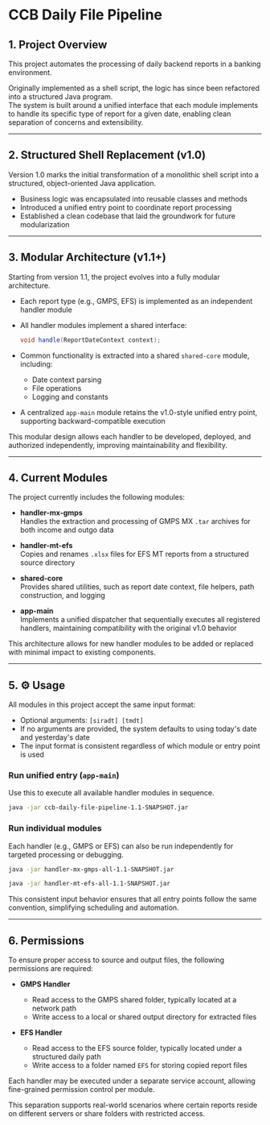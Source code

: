 # CCB Daily File Pipeline

## 1. Project Overview

This project automates the processing of daily backend reports in a banking environment.

Originally implemented as a shell script, the logic has since been refactored into a structured Java program.  
The system is built around a unified interface that each module implements to handle its specific type of report for a given date, enabling clean separation of concerns and extensibility.

---

## 2. Structured Shell Replacement (v1.0)

Version 1.0 marks the initial transformation of a monolithic shell script into a structured, object-oriented Java application.

- Business logic was encapsulated into reusable classes and methods
- Introduced a unified entry point to coordinate report processing
- Established a clean codebase that laid the groundwork for future modularization

---

## 3. Modular Architecture (v1.1+)

Starting from version 1.1, the project evolves into a fully modular architecture.

- Each report type (e.g., GMPS, EFS) is implemented as an independent handler module
- All handler modules implement a shared interface:
  ```java
  void handle(ReportDateContext context);
  ```
- Common functionality is extracted into a shared `shared-core` module, including:
  - Date context parsing
  - File operations
  - Logging and constants

- A centralized `app-main` module retains the v1.0-style unified entry point, supporting backward-compatible execution

This modular design allows each handler to be developed, deployed, and authorized independently, improving maintainability and flexibility.

---

## 4. Current Modules

The project currently includes the following modules:

- **handler-mx-gmps**  
  Handles the extraction and processing of GMPS MX `.tar` archives for both income and outgo data

- **handler-mt-efs**  
  Copies and renames `.xlsx` files for EFS MT reports from a structured source directory

- **shared-core**  
  Provides shared utilities, such as report date context, file helpers, path construction, and logging

- **app-main**  
  Implements a unified dispatcher that sequentially executes all registered handlers, maintaining compatibility with the original v1.0 behavior

This architecture allows for new handler modules to be added or replaced with minimal impact to existing components.

---

## 5. ⚙️ Usage

All modules in this project accept the same input format:

- Optional arguments: `[siradt] [tmdt]`
- If no arguments are provided, the system defaults to using today's date and yesterday's date
- The input format is consistent regardless of which module or entry point is used

### Run unified entry (`app-main`)
Use this to execute all available handler modules in sequence.
```bash
java -jar ccb-daily-file-pipeline-1.1-SNAPSHOT.jar
```

### Run individual modules
Each handler (e.g., GMPS or EFS) can also be run independently for targeted processing or debugging.
```bash
java -jar handler-mx-gmps-all-1.1-SNAPSHOT.jar
```
```bash
java -jar handler-mt-efs-all-1.1-SNAPSHOT.jar
```
This consistent input behavior ensures that all entry points follow the same convention, simplifying scheduling and automation.

---

## 6. Permissions

To ensure proper access to source and output files, the following permissions are required:

- **GMPS Handler**
  - Read access to the GMPS shared folder, typically located at a network path
  - Write access to a local or shared output directory for extracted files

- **EFS Handler**
  - Read access to the EFS source folder, typically located under a structured daily path
  - Write access to a folder named `EFS` for storing copied report files

Each handler may be executed under a separate service account, allowing fine-grained permission control per module.

This separation supports real-world scenarios where certain reports reside on different servers or share folders with restricted access.

